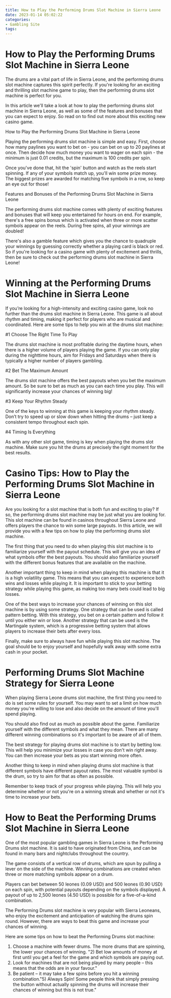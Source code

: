 ```yaml
---
title: How to Play the Performing Drums Slot Machine in Sierra Leone
date: 2023-01-14 05:02:22
categories:
- Gambling Site
tags:
---
```



#  How to Play the Performing Drums Slot Machine in Sierra Leone

The drums are a vital part of life in Sierra Leone, and the performing drums slot machine captures this spirit perfectly. If you're looking for an exciting and thrilling slot machine game to play, then the performing drums slot machine is perfect for you.

In this article we'll take a look at how to play the performing drums slot machine in Sierra Leone, as well as some of the features and bonuses that you can expect to enjoy. So read on to find out more about this exciting new casino game.

How to Play the Performing Drums Slot Machine in Sierra Leone

Playing the performing drums slot machine is simple and easy. First, choose how many paylines you want to bet on - you can bet on up to 20 paylines at once. Then decide how much money you want to wager on each spin - the minimum is just 0.01 credits, but the maximum is 100 credits per spin.

Once you've done that, hit the 'spin' button and watch as the reels start spinning. If any of your symbols match up, you'll win some prize money. The biggest prizes are awarded for matching five symbols in a row, so keep an eye out for those!

Features and Bonuses of the Performing Drums Slot Machine in Sierra Leone

The performing drums slot machine comes with plenty of exciting features and bonuses that will keep you entertained for hours on end. For example, there's a free spins bonus which is activated when three or more scatter symbols appear on the reels. During free spins, all your winnings are doubled!

There's also a gamble feature which gives you the chance to quadruple your winnings by guessing correctly whether a playing card is black or red. So if you're looking for a casino game with plenty of excitement and thrills, then be sure to check out the performing drums slot machine in Sierra Leone!

#  Winning at the Performing Drums Slot Machine in Sierra Leone

If you’re looking for a high-intensity and exciting casino game, look no further than the drums slot machine in Sierra Leone. This game is all about rhythm and timing, making it perfect for players who are musical and coordinated. Here are some tips to help you win at the drums slot machine:

#1 Choose The Right Time To Play

The drums slot machine is most profitable during the daytime hours, when there is a higher volume of players playing the game. If you can only play during the nighttime hours, aim for Fridays and Saturdays when there is typically a higher number of players gambling.

#2 Bet The Maximum Amount

The drums slot machine offers the best payouts when you bet the maximum amount. So be sure to bet as much as you can each time you play. This will significantly increase your chances of winning big!

#3 Keep Your Rhythm Steady

One of the keys to winning at this game is keeping your rhythm steady. Don’t try to speed up or slow down when hitting the drums – just keep a consistent tempo throughout each spin.

#4 Timing Is Everything

As with any other slot game, timing is key when playing the drums slot machine. Make sure you hit the drums at precisely the right moment for the best results.

#  Casino Tips: How to Play the Performing Drums Slot Machine in Sierra Leone

Are you looking for a slot machine that is both fun and exciting to play? If so, the performing drums slot machine may be just what you are looking for. This slot machine can be found in casinos throughout Sierra Leone and offers players the chance to win some large payouts. In this article, we will provide you with a few tips on how to play the performing drums slot machine.

The first thing that you need to do when playing this slot machine is to familiarize yourself with the payout schedule. This will give you an idea of what symbols offer the best payouts. You should also familiarize yourself with the different bonus features that are available on the machine.

Another important thing to keep in mind when playing this machine is that it is a high volatility game. This means that you can expect to experience both wins and losses while playing it. It is important to stick to your betting strategy while playing this game, as making too many bets could lead to big losses.

One of the best ways to increase your chances of winning on this slot machine is by using some strategy. One strategy that can be used is called pattern betting. With this strategy, you bet on a certain pattern and follow it until you either win or lose. Another strategy that can be used is the Martingale system, which is a progressive betting system that allows players to increase their bets after every loss.

Finally, make sure to always have fun while playing this slot machine. The goal should be to enjoy yourself and hopefully walk away with some extra cash in your pocket.

#  Performing Drums Slot Machine Strategy for Sierra Leone

When playing Sierra Leone drums slot machine, the first thing you need to do is set some rules for yourself. You may want to set a limit on how much money you're willing to lose and also decide on the amount of time you'll spend playing.

You should also find out as much as possible about the game. Familiarize yourself with the different symbols and what they mean. There are many different winning combinations so it's important to be aware of all of them.

The best strategy for playing drums slot machine is to start by betting low. This will help you minimize your losses in case you don't win right away. You can then increase your bets as you start winning more often.

Another thing to keep in mind when playing drums slot machine is that different symbols have different payout rates. The most valuable symbol is the drum, so try to aim for that as often as possible.

Remember to keep track of your progress while playing. This will help you determine whether or not you're on a winning streak and whether or not it's time to increase your bets.

#  How to Beat the Performing Drums Slot Machine in Sierra Leone

One of the most popular gambling games in Sierra Leone is the Performing Drums slot machine. It is said to have originated from China, and can be found in many bars and nightclubs throughout the country.

The game consists of a vertical row of drums, which are spun by pulling a lever on the side of the machine. Winning combinations are created when three or more matching symbols appear on a drum.

Players can bet between 50 leones (0.09 USD) and 500 leones (0.90 USD) on each spin, with potential payouts depending on the symbols displayed. A payout of up to 2,500 leones (4.50 USD) is possible for a five-of-a-kind combination.

The Performing Drums slot machine is very popular with Sierra Leoneans, who enjoy the excitement and anticipation of watching the drums spin round. However, there are ways to beat this game and increase your chances of winning.

Here are some tips on how to beat the Performing Drums slot machine:

1) Choose a machine with fewer drums. The more drums that are spinning, the lower your chances of winning.
"2) Bet low amounts of money at first until you get a feel for the game and which symbols are paying out.
3) Look for machines that are not being played by many people – this means that the odds are in your favour."
4) Be patient – it may take a few spins before you hit a winning combination."5) Always Spin! Some people think that simply pressing the button without actually spinning the drums will increase their chances of winning but this is not true."